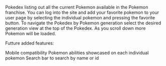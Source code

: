 Pokedex listing out all the current Pokemon available in the Pokemon franchise. 
You can log into the site and add your favorite pokemon to your user page by selecting the individual pokemon and pressing the favorite button.
To navigate the Pokedex by Pokemon generation select the desired generation view at the top of the Pokedex.
As you scroll down more Pokemon will be loaded.

Futture added features:

Mobile compatibility
Pokemon abilities showcased on each individual pokemon
Search bar to search by name or id
